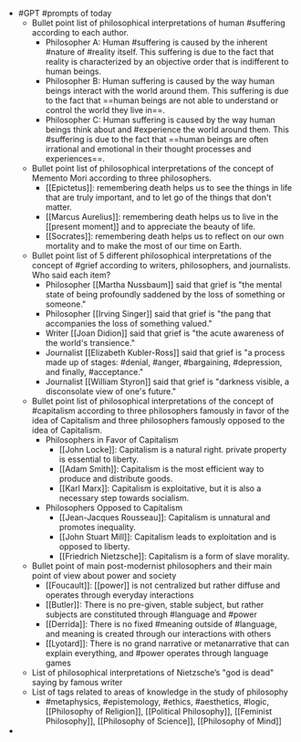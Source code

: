 - #GPT #prompts of today
	- Bullet point list of philosophical interpretations of human #suffering according to each author.
		- Philosopher A: Human #suffering is caused by the inherent #nature of #reality itself. This suffering is due to the fact that reality is characterized by an objective order that is indifferent to human beings.
		- Philosopher B: Human suffering is caused by the way human beings interact with the world around them. This suffering is due to the fact that ==human beings are not able to understand or control the world they live in==.
		- Philosopher C: Human suffering is caused by the way human beings think about and #experience the world around them. This #suffering is due to the fact that ==human beings are often irrational and emotional in their thought processes and experiences==.
	- Bullet point list of philosophical interpretations of the concept of Memento Mori according to three philosophers.
		- [[Epictetus]]: remembering death helps us to see the things in life that are truly important, and to let go of the things that don't matter.
		- [[Marcus Aurelius]]: remembering death helps us to live in the [[present moment]] and to appreciate the beauty of life.
		- [[Socrates]]: remembering death helps us to reflect on our own mortality and to make the most of our time on Earth.
	- Bullet point list of 5 different philosophical interpretations of the concept of #grief according to writers, philosophers, and journalists. Who said each item?
		- Philosopher [[Martha Nussbaum]] said that grief is "the mental state of being profoundly saddened by the loss of something or someone."
		- Philosopher [[Irving Singer]] said that grief is "the pang that accompanies the loss of something valued."
		- Writer [[Joan Didion]] said that grief is "the acute awareness of the world's transience."
		- Journalist [[Elizabeth Kubler-Ross]] said that grief is "a process made up of stages: #denial, #anger, #bargaining, #depression, and finally, #acceptance."
		- Journalist [[William Styron]] said that grief is "darkness visible, a disconsolate view of one's future."
	- Bullet point list of philosophical interpretations of the concept of #capitalism according to three philosophers famously in favor of the idea of Capitalism and three philosophers famously opposed to the idea of Capitalism.
		- Philosophers in Favor of Capitalism
			- [[John Locke]]: Capitalism is a natural right. private property is essential to liberty.
			- [[Adam Smith]]: Capitalism is the most efficient way to produce and distribute goods.
			- [[Karl Marx]]: Capitalism is exploitative, but it is also a necessary step towards socialism.
		- Philosophers Opposed to Capitalism
			- [[Jean-Jacques Rousseau]]: Capitalism is unnatural and promotes inequality.
			- [[John Stuart Mill]]: Capitalism leads to exploitation and is opposed to liberty.
			- [[Friedrich Nietzsche]]: Capitalism is a form of slave morality.
	- Bullet point of main post-modernist philosophers and their main point of view about power and society
		- [[Foucault]]: [[power]] is not centralized but rather diffuse and operates through everyday interactions
		- [[Butler]]: There is no pre-given, stable subject, but rather subjects are constituted through #language and #power
		- [[Derrida]]: There is no fixed #meaning outside of #language, and meaning is created through our interactions with others
		- [[Lyotard]]: There is no grand narrative or metanarrative that can explain everything, and #power operates through language games
	- List of philosophical interpretations of Nietzsche’s "god is dead" saying by famous writer
	- List of tags related to areas of knowledge in the study of philosophy
		- #metaphysics, #epistemology, #ethics, #aesthetics, #logic, [[Philosophy of Religion]], [[Political Philosophy]], [[Feminist Philosophy]], [[Philosophy of Science]], [[Philosophy of Mind]]
-